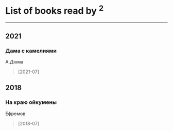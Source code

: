 # List of books read by <sup>2</sup>
---

## 2021

### Дама с камелиями
А.Дюма
> [2021-07] 



## 2018

### На краю ойкумены
Ефремов
> [2018-07] 



